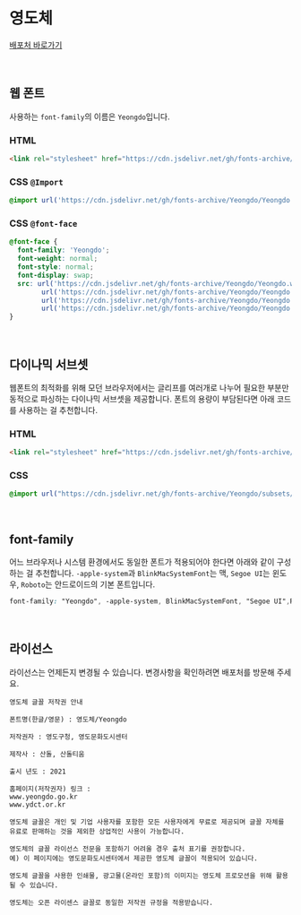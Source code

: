 # 영도체

[배포처 바로가기](http://ydct.or.kr/artcity/about/)

&nbsp;

## 웹 폰트

사용하는 `font-family`의 이름은 `Yeongdo`입니다.

### HTML

```html
<link rel="stylesheet" href="https://cdn.jsdelivr.net/gh/fonts-archive/Yeongdo/Yeongdo.css" type="text/css"/>
```

### CSS `@Import`

```css
@import url('https://cdn.jsdelivr.net/gh/fonts-archive/Yeongdo/Yeongdo.css');
```

### CSS `@font-face`

```css
@font-face {
  font-family: 'Yeongdo';
  font-weight: normal;
  font-style: normal;
  font-display: swap;
  src: url('https://cdn.jsdelivr.net/gh/fonts-archive/Yeongdo/Yeongdo.woff2') format('woff2'),
        url('https://cdn.jsdelivr.net/gh/fonts-archive/Yeongdo/Yeongdo.woff') format('woff'),
        url('https://cdn.jsdelivr.net/gh/fonts-archive/Yeongdo/Yeongdo.otf') format('opentype'),
        url('https://cdn.jsdelivr.net/gh/fonts-archive/Yeongdo/Yeongdo.ttf') format('truetype');
}
```

&nbsp;

## 다이나믹 서브셋

웹폰트의 최적화를 위해 모던 브라우저에서는 글리프를 여러개로 나누어 필요한 부분만 동적으로 파싱하는 다이나믹 서브셋을 제공합니다. 폰트의 용량이 부담된다면 아래 코드를 사용하는 걸 추천합니다.

### HTML

```html
<link rel="stylesheet" href="https://cdn.jsdelivr.net/gh/fonts-archive/Yeongdo/subsets/Yeongdo-dynamic-subset.css" type="text/css"/>
```

### CSS

```css
@import url("https://cdn.jsdelivr.net/gh/fonts-archive/Yeongdo/subsets/Yeongdo-dynamic-subset.css");
```

&nbsp;

## font-family

어느 브라우저나 시스템 환경에서도 동일한 폰트가 적용되어야 한다면 아래와 같이 구성하는 걸 추천합니다. `-apple-system`과 `BlinkMacSystemFont`는 맥, `Segoe UI`는 윈도우, `Roboto`는 안드로이드의 기본 폰트입니다.

```css
font-family: "Yeongdo", -apple-system, BlinkMacSystemFont, "Segoe UI",Roboto, Oxygen, Ubuntu, Cantarell, "Open Sans", "Helvetica Neue", sans-serif;
```

&nbsp;

## 라이선스

라이선스는 언제든지 변경될 수 있습니다. 변경사항을 확인하려면 배포처를 방문해 주세요.

```
영도체 글꼴 저작권 안내 
 
폰트명(한글/영문) : 영도체/Yeongdo 
 
저작권자 : 영도구청, 영도문화도시센터 
 
제작사 : 산돌, 산돌티움 
 
출시 년도 : 2021 
 
홈페이지(저작권자) 링크 : 
www.yeongdo.go.kr 
www.ydct.or.kr
 
영도체 글꼴은 개인 및 기업 사용자를 포함한 모든 사용자에게 무료로 제공되며 글꼴 자체를 유료로 판매하는 것을 제외한 상업적인 사용이 가능합니다. 
 
영도체의 글꼴 라이선스 전문을 포함하기 어려울 경우 출처 표기를 권장합니다. 
예) 이 페이지에는 영도문화도시센터에서 제공한 영도체 글꼴이 적용되어 있습니다. 
 
영도체 글꼴을 사용한 인쇄물, 광고물(온라인 포함)의 이미지는 영도체 프로모션을 위해 활용될 수 있습니다. 
 
영도체는 오픈 라이센스 글꼴로 동일한 저작권 규정을 적용받습니다.
```
